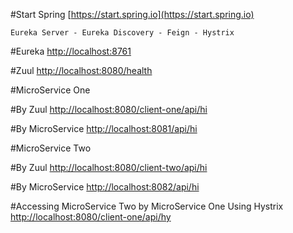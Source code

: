 #Start Spring
[https://start.spring.io](https://start.spring.io)

```Eureka Server - Eureka Discovery - Feign - Hystrix```

#Eureka
[http://localhost:8761](http://localhost:8761)

#Zuul
[http://localhost:8080/health](http://localhost:8080/health)

#MicroService One

#By Zuul
[http://localhost:8080/client-one/api/hi](http://localhost:8080/client-one/api/hi)

#By MicroService
[http://localhost:8081/api/hi](http://localhost:8081/api/hi)

#MicroService Two

#By Zuul
[http://localhost:8080/client-two/api/hi](http://localhost:8080/client-two/api/hi)

#By MicroService
[http://localhost:8082/api/hi](http://localhost:8082/api/hi)

#Accessing MicroService Two by MicroService One Using Hystrix
[http://localhost:8080/client-one/api/hy](http://localhost:8080/client-one/api/hy)

